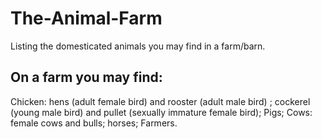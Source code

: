 # The-Animal-Farm
Listing the domesticated animals you may find in a farm/barn.
## On a farm you may find: 
Chicken: hens (adult female bird) and rooster (adult male bird) ; cockerel (young male bird) and pullet (sexually immature female bird);
Pigs;
Cows: female cows and bulls;
horses;
Farmers.
